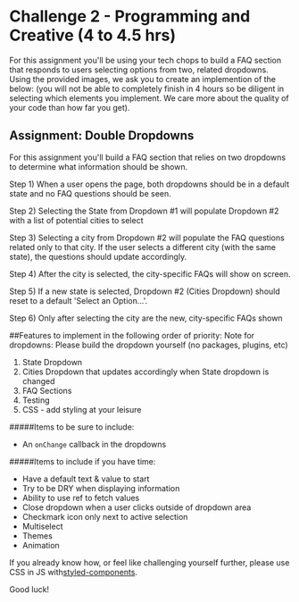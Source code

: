 # Challenge 2 - Programming and Creative (4 to 4.5 hrs)


For this assignment you'll be using your tech chops to build a FAQ section that responds to users selecting options from two, related dropdowns. Using the provided images, we ask you to create an implemention of the below: (you will not be able to completely finish in 4 hours so be diligent in selecting which elements you implement. We care more about the quality of your code than how far you get). 

## Assignment: Double Dropdowns
For this assignment you'll build a FAQ section that relies on two dropdowns to determine what information should be shown. 

Step 1) When a user opens the page, both dropdowns should be in a default state and no FAQ questions should be seen.     

Step 2) Selecting the State from Dropdown #1 will populate Dropdown #2 with a list of potential cities to select
  
Step 3) Selecting a city from Dropdown #2 will populate the FAQ questions related only to that city.  If the user selects a different city (with the same state), the questions should update accordingly.
  
Step 4) After the city is selected, the city-specific FAQs will show on screen.
   
Step 5) If a new state is selected, Dropdown #2 (Cities Dropdown) should reset to a default 'Select an Option...'.
  
Step 6) Only after selecting the city are the new, city-specific FAQs shown  
 

##Features to implement in the following order of priority:
Note for dropdowns: Please build the dropdown yourself (no packages, plugins, etc)
1) State Dropdown
2) Cities Dropdown that updates accordingly when State dropdown is changed
3) FAQ Sections
4) Testing
5) CSS - add styling at your leisure

#####Items to be sure to include: 
- An `onChange` callback in the dropdowns

#####Items to include if you have time:
- Have a default text & value to start
- Try to be DRY when displaying information 
- Ability to use ref to fetch values
- Close dropdown when a user clicks outside of dropdown area
- Checkmark icon only next to active selection
- Multiselect
- Themes
- Animation

If you already know how, or feel like challenging yourself further, please use CSS in JS with[styled-components](https://www.styled-components.com/docs/basics).

Good luck!

